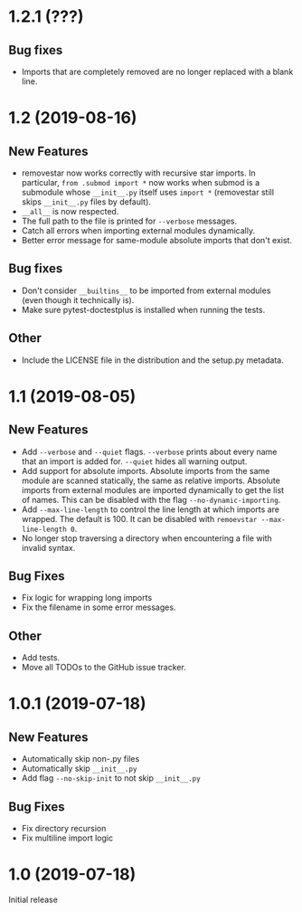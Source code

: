 # 1.2.1 (???)
## Bug fixes
- Imports that are completely removed are no longer replaced with a blank line.

# 1.2 (2019-08-16)
## New Features
- removestar now works correctly with recursive star imports. In particular,
  `from .submod import *` now works when submod is a submodule whose
  `__init__.py` itself uses `import *` (removestar still skips `__init__.py`
  files by default).
- `__all__` is now respected.
- The full path to the file is printed for `--verbose` messages.
- Catch all errors when importing external modules dynamically.
- Better error message for same-module absolute imports that don't exist.

## Bug fixes
- Don't consider `__builtins__` to be imported from external modules (even
  though it technically is).
- Make sure pytest-doctestplus is installed when running the tests.

## Other
- Include the LICENSE file in the distribution and the setup.py metadata.

# 1.1 (2019-08-05)
## New Features
- Add `--verbose` and `--quiet` flags. `--verbose` prints about every name that an
  import is added for. `--quiet` hides all warning output.
- Add support for absolute imports. Absolute imports from the same module are
  scanned statically, the same as relative imports. Absolute imports from
  external modules are imported dynamically to get the list of names. This can
  be disabled with the flag `--no-dynamic-importing`.
- Add `--max-line-length` to control the line length at which imports are
  wrapped. The default is 100. It can be disabled with `remoevstar
  --max-line-length 0`.
- No longer stop traversing a directory when encountering a file with invalid
  syntax.

## Bug Fixes
- Fix logic for wrapping long imports
- Fix the filename in some error messages.

## Other
- Add tests.
- Move all TODOs to the GitHub issue tracker.

# 1.0.1 (2019-07-18)
## New Features
- Automatically skip non-.py files
- Automatically skip `__init__.py`
- Add flag `--no-skip-init` to not skip `__init__.py`

## Bug Fixes
- Fix directory recursion
- Fix multiline import logic

# 1.0 (2019-07-18)

Initial release
